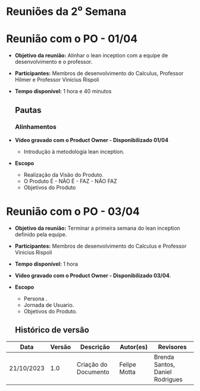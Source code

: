 # Reuniões da 2⁰ Semana


# **Reunião com o PO - 01/04**


- **Objetivo da reunião:** Alinhar o lean inception com a equipe de desenvolvimento e o professor.
- **Participantes:** Membros de desenvolvimento do Calculus, Professor Hilmer e Professor Vinicius Rispoli

- **Tempo disponível:** 1 hora e 40 minutos
    
    ## **Pautas**
    
    ### Alinhamentos

- **Vídeo gravado com o  Product Owner - Disponibilizado 01/04**
    - Introdução à metodologia lean inception.
- **Escopo**
    - Realização da Visão do Produto.
    - O Produto É - NÃO É - FAZ - NÃO FAZ
    - Objetivos do Produto 

# **Reunião com o PO - 03/04**


- **Objetivo da reunião:** Terminar a primeira semana do lean inception definido pela equipe.
- **Participantes:** Membros de desenvolvimento do Calculus e Professor Vinicius Rispoli

- **Tempo disponível:** 1 hora 
    

- **Vídeo gravado com o  Product Owner - Disponibilizado 03/04**.
- **Escopo**
    - Persona .
    - Jornada de Usuario.
    - Objetivos do Produto.

    

    ## Histórico de versão
| Data | Versão | Descrição | Autor(es) | Revisores |
| ---- | ---- | ---- | ---- | ---- |
| 21/10/2023 | 1.0 | Criação do Documento | Felipe Motta | Brenda Santos, Daniel Rodrigues |